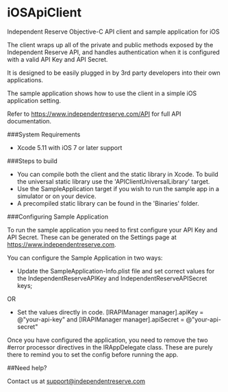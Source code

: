 iOSApiClient
============

Independent Reserve Objective-C API client and sample application for iOS

The client wraps up all of the private and public methods exposed by the Independent Reserve API, and handles authentication when it is configured with a valid API Key and API Secret.

It is designed to be easily plugged in by 3rd party developers into their own applications.

The sample application shows how to use the client in a simple iOS application setting.

Refer to https://www.independentreserve.com/API  for full API documentation.

###System Requirements

* Xcode 5.11 with iOS 7 or later support

###Steps to build

* You can compile both the client and the static library in Xcode. To build the universal static library use the 'APIClientUniversalLibrary' target.
* Use the SampleApplication target if you wish to run the sample app in a simulator or on your device.
* A precompiled static library can be found in the 'Binaries' folder.

###Configuring Sample Application

To run the sample application you need to first configure your API Key and API Secret. These can be generated on the Settings page at https://www.independentreserve.com. 

You can configure the Sample Application in two ways:

* Update the SampleApplication-Info.plist file and set correct values for the IndependentReserveAPIKey and IndependentReserveAPISecret keys;

OR

* Set the values directly in code. [IRAPIManager manager].apiKey = @"your-api-key" and [IRAPIManager manager].apiSecret = @"your-api-secret"

Once you have configured the application, you need to remove the two #error processor directives in the IRAppDelegate class. These are purely there to remind you to set the config before running the app.


##Need help?

Contact us at support@independentreserve.com
